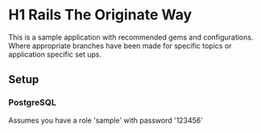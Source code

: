 # H1 Rails The Originate Way

This is a sample application with recommended gems and configurations. Where appropriate branches have been made for specific topics or application specific set ups.

## Setup

### PostgreSQL
Assumes you have a role 'sample' with password '123456'

